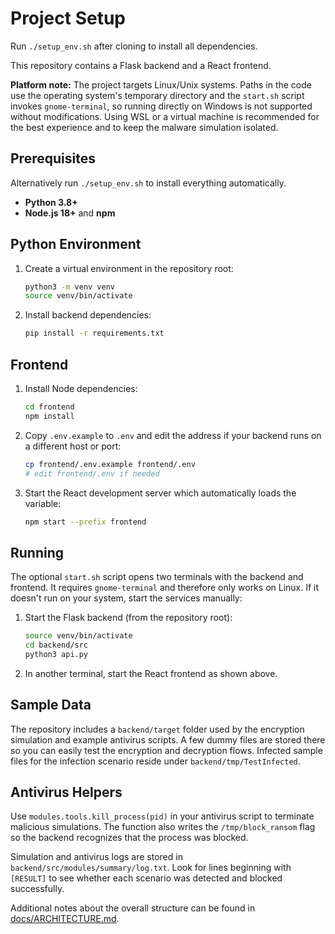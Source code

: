 # Project Setup
Run `./setup_env.sh` after cloning to install all dependencies.


This repository contains a Flask backend and a React frontend.

**Platform note:** The project targets Linux/Unix systems. Paths in the
code use the operating system's temporary directory and the `start.sh` script
invokes `gnome-terminal`, so running directly on Windows is not supported
without modifications. Using WSL or a virtual machine is recommended for the
best experience and to keep the malware simulation isolated.

## Prerequisites
Alternatively run `./setup_env.sh` to install everything automatically.

- **Python 3.8+**
- **Node.js 18+** and **npm**

## Python Environment
1. Create a virtual environment in the repository root:
   ```bash
   python3 -m venv venv
   source venv/bin/activate
   ```
2. Install backend dependencies:
   ```bash
   pip install -r requirements.txt
   ```

## Frontend
1. Install Node dependencies:
   ```bash
   cd frontend
   npm install
   ```
2. Copy `.env.example` to `.env` and edit the address if your backend runs on a
   different host or port:
   ```bash
   cp frontend/.env.example frontend/.env
   # edit frontend/.env if needed
   ```
3. Start the React development server which automatically loads the variable:
   ```bash
   npm start --prefix frontend
   ```

## Running
The optional `start.sh` script opens two terminals with the backend and
frontend. It requires `gnome-terminal` and therefore only works on Linux.
If it doesn't run on your system, start the services manually:
1. Start the Flask backend (from the repository root):
   ```bash
   source venv/bin/activate
   cd backend/src
   python3 api.py
   ```
2. In another terminal, start the React frontend as shown above.

## Sample Data
The repository includes a `backend/target` folder used by the encryption
simulation and example antivirus scripts. A few dummy files are stored there
so you can easily test the encryption and decryption flows. Infected sample
files for the infection scenario reside under `backend/tmp/TestInfected`.

## Antivirus Helpers
Use `modules.tools.kill_process(pid)` in your antivirus script to terminate
malicious simulations. The function also writes the `/tmp/block_ransom` flag so
the backend recognizes that the process was blocked.

Simulation and antivirus logs are stored in `backend/src/modules/summary/log.txt`.
Look for lines beginning with `[RESULT]` to see whether each scenario was
detected and blocked successfully.

Additional notes about the overall structure can be found in
[docs/ARCHITECTURE.md](docs/ARCHITECTURE.md).

